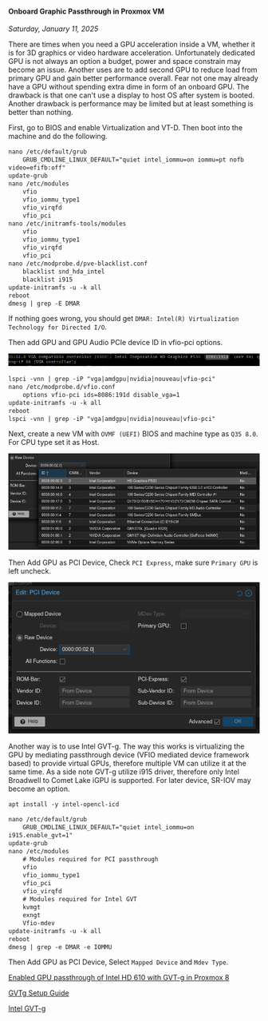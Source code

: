 #### Onboard Graphic Passthrough in Proxmox VM 
_Saturday, January 11, 2025_

There are times when you need a GPU acceleration inside a VM, whether it is for 
3D graphics or video hardware acceleration. Unfortunately dedicated GPU is not 
always an option a budget, power and space constrain may become an issue. Another 
uses are to add second GPU to reduce load from primary GPU and gain better 
performance overall. Fear not one may already have a GPU without spending extra 
dime in form of an onboard GPU. The drawback is that one can't use a display 
to host OS after system is booted. Another drawback is performance may be 
limited but at least something is better than nothing. 

First, go to BIOS and enable Virtualization and VT-D. Then boot into the machine and do the following.
```
nano /etc/default/grub
	GRUB_CMDLINE_LINUX_DEFAULT="quiet intel_iommu=on iommu=pt nofb video=efifb:off"
update-grub
nano /etc/modules
	vfio
	vfio_iommu_type1
	vfio_virqfd
	vfio_pci
nano /etc/initramfs-tools/modules
	vfio
	vfio_iommu_type1
	vfio_virqfd
	vfio_pci
nano /etc/modprobe.d/pve-blacklist.conf
    blacklist snd_hda_intel
    blacklist i915
update-initramfs -u -k all
reboot
dmesg | grep -E DMAR
```
If nothing goes wrong, you should get `DMAR: Intel(R) Virtualization Technology for Directed I/O`.

Then add GPU and GPU Audio PCIe device ID in vfio-pci options.

![img_lg](./posts/2025-01-11-onboard-graphic-passthrough-in-proxmox-vm/03.png)

```
lspci -vnn | grep -iP "vga|amdgpu|nvidia|nouveau|vfio-pci"
nano /etc/modprobe.d/vfio.conf  
    options vfio-pci ids=8086:191d disable_vga=1
update-initramfs -u -k all
reboot
lspci -vnn | grep -iP "vga|amdgpu|nvidia|nouveau|vfio-pci"
```

Next, create a new VM with `OVMF (UEFI)` BIOS and machine type as `Q35 8.0`. 
For CPU type set it as Host.

![img](./posts/2025-01-11-onboard-graphic-passthrough-in-proxmox-vm/01.png)

Then Add GPU as PCI Device, Check `PCI Express`, make sure `Primary GPU` is left uncheck.

![img](./posts/2025-01-11-onboard-graphic-passthrough-in-proxmox-vm/02.png)

Another way is to use Intel GVT-g. The way this works is virtualizing the GPU by mediating 
passthrough device (VFIO mediated device framework based) to provide virtual GPUs, therefore 
multiple VM can utilize it at the same time. As a side note GVT-g utilize i915 driver, 
therefore only Intel Broadwell to Comet Lake iGPU is supported. For later device, SR-IOV 
may become an option.

```
apt install -y intel-opencl-icd 
```
```
nano /etc/default/grub 
	GRUB_CMDLINE_LINUX_DEFAULT="quiet intel_iommu=on i915.enable_gvt=1" 
update-grub 
nano /etc/modules 
	# Modules required for PCI passthrough
	vfio
	vfio_iommu_type1
	vfio_pci
	vfio_virqfd
	# Modules required for Intel GVT
	kvmgt
	exngt
	Vfio-mdev 
update-initramfs -u -k all 
reboot
dmesg | grep -e DMAR -e IOMMU 
```

Then Add GPU as PCI Device, Select `Mapped Device` and `Mdev Type`.

[Enabled GPU passthrough of Intel HD 610 with GVT-g in Proxmox 8](https://forum.proxmox.com/threads/enabled-gpu-passthrough-of-intel-hd-610-with-gvt-g-in-proxmox-8.134461/)

[GVTg Setup Guide](https://github.com/intel/gvt-linux/wiki/GVTg_Setup_Guide)

[Intel GVT-g](https://wiki.archlinux.org/title/Intel_GVT-g)